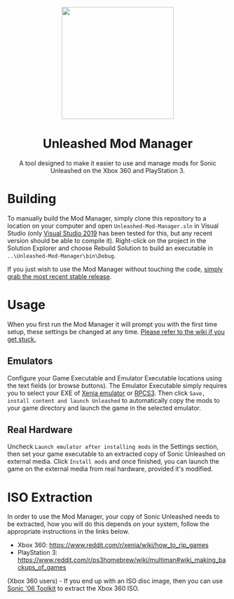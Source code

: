 <p align="center">
    <img src="https://github.com/HyperPolygon64/Unleashed-Mod-Manager/blob/master/Unleashed-Mod-Manager/res/Images/Logo.png"
         width="256"/>
</p>

<h1 align="center">Unleashed Mod Manager</h1>

<p align="center">A tool designed to make it easier to use and manage mods for Sonic Unleashed on the Xbox 360 and PlayStation 3.</p>

# Building
To manually build the Mod Manager, simply clone this repository to a location on your computer and open `Unleashed-Mod-Manager.sln` in Visual Studio (only [Visual Studio 2019](https://visualstudio.microsoft.com/vs/) has been tested for this, but any recent version should be able to compile it). Right-click on the project in the Solution Explorer and choose Rebuild Solution to build an executable in `..\Unleashed-Mod-Manager\bin\Debug`.

If you just wish to use the Mod Manager without touching the code, [simply grab the most recent stable release](https://github.com/HyperPolygon64/Unleashed-Mod-Manager/releases).

# Usage
When you first run the Mod Manager it will prompt you with the first time setup, these settings be changed at any time. [Please refer to the wiki if you get stuck.](https://github.com/HyperPolygon64/Unleashed-Mod-Manager/wiki)

## Emulators
Configure your Game Executable and Emulator Executable locations using the text fields (or browse buttons). The Emulator Executable simply requires you to select your EXE of [Xenia emulator](https://github.com/xenia-project/xenia) or [RPCS3](https://github.com/RPCS3/rpcs3). Then click `Save, install content and launch Unleashed` to automatically copy the mods to your game directory and launch the game in the selected emulator.

## Real Hardware
Uncheck `Launch emulator after installing mods` in the Settings section, then set your game executable to an extracted copy of Sonic Unleashed on external media. Click `Install mods` and once finished, you can launch the game on the external media from real hardware, provided it's modified.

# ISO Extraction
In order to use the Mod Manager, your copy of Sonic Unleashed needs to be extracted, how you will do this depends on your system, follow the appropriate instructions in the links below.

- Xbox 360: https://www.reddit.com/r/xenia/wiki/how_to_rip_games
- PlayStation 3: https://www.reddit.com/r/ps3homebrew/wiki/multiman#wiki_making_backups_of_games

(Xbox 360 users) - If you end up with an ISO disc image, then you can use [Sonic '06 Toolkit](https://github.com/HyperPolygon64/Sonic-06-Toolkit) to extract the Xbox 360 ISO.
